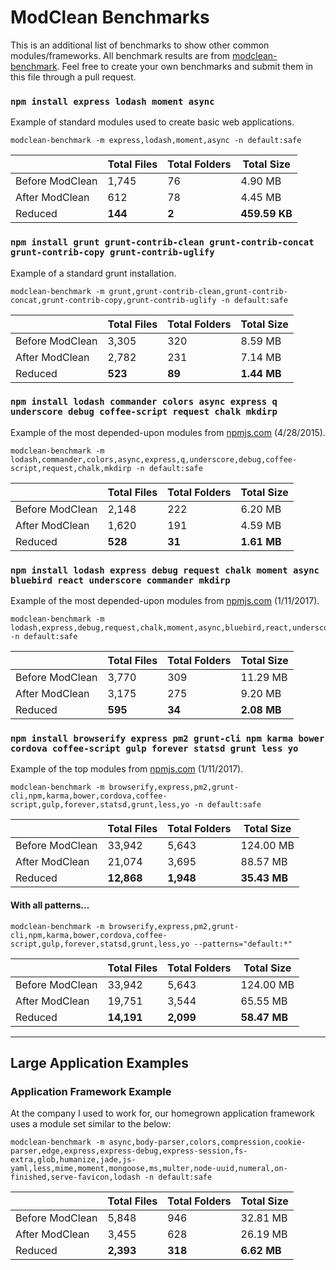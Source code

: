# ModClean Benchmarks
This is an additional list of benchmarks to show other common modules/frameworks. All benchmark results are from [modclean-benchmark](https://github.com/ModClean/modclean-benchmark). Feel free to create your own benchmarks and submit them in this file through a pull request.

### `npm install express lodash moment async`
Example of standard modules used to create basic web applications.

    modclean-benchmark -m express,lodash,moment,async -n default:safe

|                 | Total Files | Total Folders | Total Size    |
| --------------- | ----------- | ------------- | ------------- |
| Before ModClean | 1,745       | 76            | 4.90 MB       |
| After ModClean  | 612         | 78            | 4.45 MB       |
| Reduced         | **144**     | **2**         | **459.59 KB** |


### `npm install grunt grunt-contrib-clean grunt-contrib-concat grunt-contrib-copy grunt-contrib-uglify`
Example of a standard grunt installation.

    modclean-benchmark -m grunt,grunt-contrib-clean,grunt-contrib-concat,grunt-contrib-copy,grunt-contrib-uglify -n default:safe

|                 | Total Files | Total Folders | Total Size    |
| --------------- | ----------- | ------------- | ------------- |
| Before ModClean | 3,305       | 320           | 8.59 MB       |
| After ModClean  | 2,782       | 231           | 7.14 MB       |
| Reduced         | **523**     | **89**        | **1.44 MB**   |


### `npm install lodash commander colors async express q underscore debug coffee-script request chalk mkdirp`
Example of the most depended-upon modules from [npmjs.com](https://www.npmjs.com/) (4/28/2015).

    modclean-benchmark -m lodash,commander,colors,async,express,q,underscore,debug,coffee-script,request,chalk,mkdirp -n default:safe

|                 | Total Files | Total Folders | Total Size    |
| --------------- | ----------- | ------------- | ------------- |
| Before ModClean | 2,148       | 222           | 6.20 MB       |
| After ModClean  | 1,620       | 191           | 4.59 MB       |
| Reduced         | **528**     | **31**        | **1.61 MB**   |

### `npm install lodash express debug request chalk moment async bluebird react underscore commander mkdirp`
Example of the most depended-upon modules from [npmjs.com](https://www.npmjs.com/) (1/11/2017).

    modclean-benchmark -m lodash,express,debug,request,chalk,moment,async,bluebird,react,underscore,commander,mkdirp -n default:safe

|                 | Total Files | Total Folders | Total Size    |
| --------------- | ----------- | ------------- | ------------- |
| Before ModClean | 3,770       | 309           | 11.29 MB      |
| After ModClean  | 3,175       | 275           | 9.20 MB       |
| Reduced         | **595**     | **34**        | **2.08 MB**   |

### `npm install browserify express pm2 grunt-cli npm karma bower cordova coffee-script gulp forever statsd grunt less yo`
Example of the top modules from [npmjs.com](https://www.npmjs.com/) (1/11/2017).

    modclean-benchmark -m browserify,express,pm2,grunt-cli,npm,karma,bower,cordova,coffee-script,gulp,forever,statsd,grunt,less,yo -n default:safe

|                 | Total Files | Total Folders | Total Size    |
| --------------- | ----------- | ------------- | ------------- |
| Before ModClean | 33,942      | 5,643         | 124.00 MB     |
| After ModClean  | 21,074      | 3,695         | 88.57 MB      |
| Reduced         | **12,868**  | **1,948**     | **35.43 MB**  |

#### With all patterns...

    modclean-benchmark -m browserify,express,pm2,grunt-cli,npm,karma,bower,cordova,coffee-script,gulp,forever,statsd,grunt,less,yo --patterns="default:*"

|                 | Total Files | Total Folders | Total Size    |
| --------------- | ----------- | ------------- | ------------- |
| Before ModClean | 33,942      | 5,643         | 124.00 MB     |
| After ModClean  | 19,751      | 3,544         | 65.55 MB      |
| Reduced         | **14,191**  | **2,099**     | **58.47 MB**  |

---

## Large Application Examples

### Application Framework Example
At the company I used to work for, our homegrown application framework uses a module set similar to the below:

    modclean-benchmark -m async,body-parser,colors,compression,cookie-parser,edge,express,express-debug,express-session,fs-extra,glob,humanize,jade,js-yaml,less,mime,moment,mongoose,ms,multer,node-uuid,numeral,on-finished,serve-favicon,lodash -n default:safe

|                 | Total Files | Total Folders | Total Size    |
| --------------- | ----------- | ------------- | ------------- |
| Before ModClean | 5,848       | 946           | 32.81 MB      |
| After ModClean  | 3,455       | 628           | 26.19 MB      |
| Reduced         | **2,393**   | **318**       | **6.62 MB**   |
